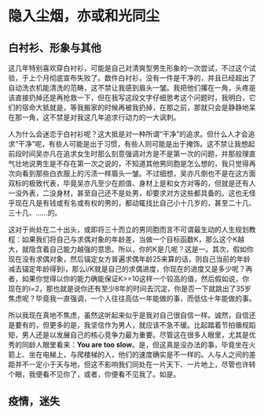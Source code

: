 # 隐入尘烟，亦或和光同尘

## 白衬衫、形象与其他

这几年特别喜欢穿白衬衫，可能是自己对清爽型男生形象的一次尝试，不过这个试验，于上个月彻底宣布失败了。数件白衬衫，没有一件是干净的，并且已经超出了自动洗衣机能清洗的范畴，这不禁让我感到眉头一皱。我把他们撂在一角，头疼是该直接扔掉还是再抢救一下，但在我写这段文字仔细思考这个问题时，我明白，它们的宿命大抵就是，等我搬家的时候再被我扔掉，在那之前，那就只会是静静地呆在那一角，这不禁是对我这几年追求行动力的一大讽刺。

人为什么会迷恋于白衬衫呢？这大抵是对一种所谓“干净”的追求。但什么人才会追求“干净”呢，有些人可能是出于习惯，有些人则可能是出于掩饰。这不禁让我想起前段时间吴亦凡在追求女生时那么刻意强调对方是不是第一次的问题，并那般理直气壮地说男生是不存在第一次之说的，不知道其他男同胞是怎么想的，我只觉得再次向看到那些白衣服上的污渍一样眉头一皱。不过细想，吴亦凡倒也不是在这方面双标的极致代表，毕竟吴亦凡至少在颜值、身材上是和女方对等的，但就是还有人一没外表，二没身材，甚至自己还不是处男，却要求对方这些都具备的。这也无怪乎现在凡是有钱或有名或有权的男的，都动辄找比自己小十几岁的，甚至二十几、三十几、……的。

这对于尚处在二十出头，或即将三十而立的男同胞而言不可谓最生动的人生规划教程：如果我们将自己与求偶对象的年龄差，当做一个目标函数K，那么这个K越大，就隐含着自己能力越强的意思。所以，你的K是几呢？这是一。其次，假如你现在没有求偶对象，然后锚定女方普遍求偶年龄25来算的话，则自己当前的年龄减去锚定年龄得到i，那么i/K就是自己的求偶进度，你现在的进度又是多少呢？再者，如果你觉得以你的能力确能保证K>=10这样一个较高的值，然后假如说，你现在的i=2，那也就是说你还有至少8年的时间去沉淀，你是否一下就跳出了35岁焦虑呢？毕竟我一直强调，一个人往往高估一年能做的事，而低估十年能做的事。

所以我现在真地不焦虑，虽然这听起来似乎是我对自己很自信一样。诚然，自信还是要有的，但更多的是，我坚信作为男人，就应该不急不缓。比起踏着节拍循规蹈矩，男人还是以发展自己的核心竞争力最为重要。尽管这在很多人眼里，尤其是优秀的同龄人眼里看来：**You are too slow**。是，但这真是没办法的事，毕竟坐在火箭上、坐在电梯上，与爬楼梯的人，他们的速度确实是不一样的。人与人之间的差距并不一定小于天与地，但这不影响我们同处在一片天下、一片地上，尽管也许转个眼，我便看不见你了，或者，你便看不见我了。如是。

## 疫情，迷失

